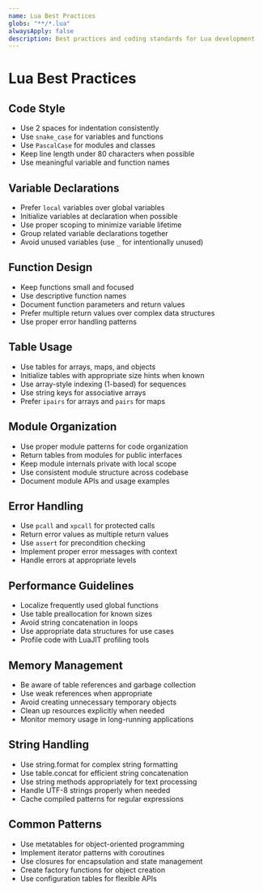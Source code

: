 ```yaml
---
name: Lua Best Practices
globs: "**/*.lua"
alwaysApply: false
description: Best practices and coding standards for Lua development
---
```


# Lua Best Practices

## Code Style

- Use 2 spaces for indentation consistently
- Use `snake_case` for variables and functions
- Use `PascalCase` for modules and classes
- Keep line length under 80 characters when possible
- Use meaningful variable and function names

## Variable Declarations

- Prefer `local` variables over global variables
- Initialize variables at declaration when possible
- Use proper scoping to minimize variable lifetime
- Group related variable declarations together
- Avoid unused variables (use `_` for intentionally unused)

## Function Design

- Keep functions small and focused
- Use descriptive function names
- Document function parameters and return values
- Prefer multiple return values over complex data structures
- Use proper error handling patterns

## Table Usage

- Use tables for arrays, maps, and objects
- Initialize tables with appropriate size hints when known
- Use array-style indexing (1-based) for sequences
- Use string keys for associative arrays
- Prefer `ipairs` for arrays and `pairs` for maps

## Module Organization

- Use proper module patterns for code organization
- Return tables from modules for public interfaces
- Keep module internals private with local scope
- Use consistent module structure across codebase
- Document module APIs and usage examples

## Error Handling

- Use `pcall` and `xpcall` for protected calls
- Return error values as multiple return values
- Use `assert` for precondition checking
- Implement proper error messages with context
- Handle errors at appropriate levels

## Performance Guidelines

- Localize frequently used global functions
- Use table preallocation for known sizes
- Avoid string concatenation in loops
- Use appropriate data structures for use cases
- Profile code with LuaJIT profiling tools

## Memory Management

- Be aware of table references and garbage collection
- Use weak references when appropriate
- Avoid creating unnecessary temporary objects
- Clean up resources explicitly when needed
- Monitor memory usage in long-running applications

## String Handling

- Use string.format for complex string formatting
- Use table.concat for efficient string concatenation
- Use string methods appropriately for text processing
- Handle UTF-8 strings properly when needed
- Cache compiled patterns for regular expressions

## Common Patterns

- Use metatables for object-oriented programming
- Implement iterator patterns with coroutines
- Use closures for encapsulation and state management
- Create factory functions for object creation
- Use configuration tables for flexible APIs